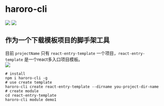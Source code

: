 # haroro-cli

[<img src="https://img.shields.io/static/v1?label=NPM&labelColor=cb0014&message=haroro-cli&color=black"/>](https://www.npmjs.com/package/haroro-cli)
[<img src="https://img.shields.io/static/v1?label=Github&labelColor=green&message=haroro-cli&color=black"/>](https://github.com/iHaroro/haroro-cli)

## 作为一个下载模板项目的脚手架工具

目前 `projectName` 只有 `react-entry-template` 一个项目，`react-entry-template`
是一个react多入口项目模板。
<br>
[<img src="https://img.shields.io/static/v1?label=Github&labelColor=green&message=react-entry-template&color=black"/>](https://github.com/iHaroro/react-entry-template)

```shell
# install
npm i haroro-cli -g
# use create template
haroro-cli create react-entry-template --dirname you-project-dir-name
# create module
cd react-entry-template
haroro-cli module demo1
```
